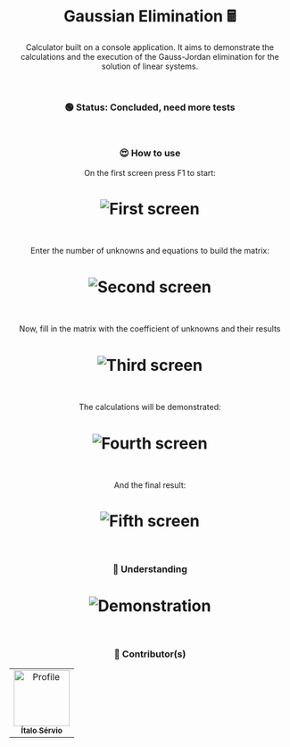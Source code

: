 <h1 align="center">Gaussian Elimination 🖩</h1>

<p align="center"> 
 Calculator built on a console application. It aims to demonstrate the calculations and the execution of the Gauss-Jordan elimination for the solution of linear systems.
</p>

<br />

<h3 align="center"> 
	🟢 Status: Concluded, need more tests
</h3>

<br />

<h3 align="center">😍 How to use</h3>
<p align="center">On the first screen press F1 to start:</p>
<h1 align="center">
  <img alt="First screen" src="https://i.imgur.com/EHuhj5n.png" />
</h1>

<br />

<p align="center">
	Enter the number of unknowns and equations to build the matrix:
</p>
<h1 align="center">
  <img alt="Second screen" src="https://i.imgur.com/StEhKxB.png" />
</h1>

<br />

<p align="center">	
 Now, fill in the matrix with the coefficient of unknowns and their results
</p>
<h1 align="center">
  <img alt="Third screen" src="https://i.imgur.com/BeotK6l.png" />
</h1>

<br />

<p align="center">	 
 The calculations will be demonstrated:
</p>
<h1 align="center">
  <img alt="Fourth screen" src="https://i.imgur.com/BkMfTBx.png" />
</h1>

<br />

<p align="center">	 
 And the final result:
</p>
<h1 align="center">
  <img alt="Fifth screen" src="https://i.imgur.com/L0l4Yv0.png" />
</h1>

<br />

<h3 align="center">🧠 Understanding</h3>
<h1 align="center">
  <img alt="Demonstration" src="https://i.imgur.com/dgPicMV.png" />
</h1>

<br />

<h3 align="center">🎨 Contributor(s)</h4>
<table align="center">
  <tr>
    <td align="center">
      <a href="https://github.com/ItaloServio">
        <img src="https://avatars1.githubusercontent.com/u/60075865?s=460&u=407042a6a58218d29495ca19dda1bef5ca4540c3&v=4" width="100px;" alt="Profile"/>
        <br />
        <sub>
          <b>Ítalo Sérvio</b>
        </sub>
      </a>
  </tr>  
</table>

